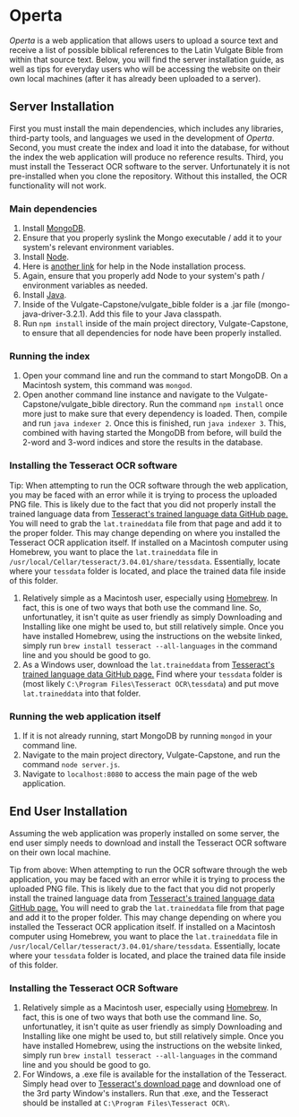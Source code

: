 # Operta

*Operta* is a web application that allows users to upload a source text and receive a list of possible biblical references to the Latin Vulgate Bible from within that source text.  Below, you will find the server installation guide, as well as tips for everyday users who will be accessing the website on their own local machines (after it has already been uploaded to a server).

## Server Installation
First you must install the main dependencies, which includes any libraries, third-party tools, and languages we used in the development of *Operta*.  Second, you must create the index and load it into the database, for without the index the web application will produce no reference results.  Third, you must install the Tesseract OCR software to the server.  Unfortunately it is not pre-installed when you clone the repository.  Without this installed, the OCR functionality will not work.

### Main dependencies
1. Install [MongoDB](https://www.mongodb.com/download-center?jmp=nav#community).
  1. Ensure that you properly syslink the Mongo executable / add it to your system's relevant environment variables.
2. Install [Node](https://nodejs.org/en/).
  1. Here is [another link](https://docs.npmjs.com/getting-started/installing-node) for help in the Node installation process.
  2. Again, ensure that you properly add Node to your system's path / environment variables as needed.
3. Install [Java](http://www.oracle.com/technetwork/java/javase/downloads/index.html).
4. Inside of the Vulgate-Capstone/vulgate_bible folder is a .jar file (mongo-java-driver-3.2.1).  Add this file to your Java classpath.
5. Run `npm install` inside of the main project directory, Vulgate-Capstone, to ensure that all dependencies for node have been properly installed.

### Running the index
1. Open your command line and run the command to start MongoDB.  On a Macintosh system, this command was `mongod`.
2. Open another command line instance and navigate to the Vulgate-Capstone/vulgate_bible directory.  Run the command `npm install` once more just to make sure that every dependency is loaded.  Then, compile and run `java indexer 2`.  Once this is finished, run `java indexer 3`.  This, combined with having started the MongoDB from before, will build the 2-word and 3-word indices and store the results in the database.

### Installing the Tesseract OCR software
Tip: When attempting to run the OCR software through the web application, you may be faced with an error while it is trying to process the uploaded PNG file.  This is likely due to the fact that you did not properly install the trained language data from [Tesseract's trained language data GitHub page.](https://github.com/tesseract-ocr/tessdata)  You will need to grab the `lat.traineddata` file from that page and add it to the proper folder.  This may change depending on where you installed the Tesseract OCR application itself.  If installed on a Macintosh computer using Homebrew, you want to place the `lat.traineddata` file in `/usr/local/Cellar/tesseract/3.04.01/share/tessdata`.  Essentially, locate where your `tessdata` folder is located, and place the trained data file inside of this folder.

1. Relatively simple as a Macintosh user, especially using [Homebrew](http://brew.sh/).  In fact, this is one of two ways that both use the command line.  So, unfortunatley, it isn't quite as user friendly as simply Downloading and Installing like one might be used to, but still relatively simple.  Once you have installed Homebrew, using the instructions on the website linked, simply run `brew install tesseract --all-languages` in the command line and you should be good to go.
2. As a Windows user, download the `lat.traineddata` from [Tesseract's trained language data GitHub page.](https://github.com/tesseract-ocr/tessdata) Find where your `tessdata` folder is (most likely `C:\Program Files\Tesseract OCR\tessdata`) and put move `lat.traineddata` into that folder.

### Running the web application itself
1. If it is not already running, start MongoDB by running `mongod` in your command line.
2. Navigate to the main project directory, Vulgate-Capstone, and run the command `node server.js`.
3. Navigate to `localhost:8080` to access the main page of the web application.

## End User Installation
Assuming the web application was properly installed on some server, the end user simply needs to download and install the Tesseract OCR software on their own local machine.

Tip from above: When attempting to run the OCR software through the web application, you may be faced with an error while it is trying to process the uploaded PNG file.  This is likely due to the fact that you did not properly install the trained language data from [Tesseract's trained language data GitHub page.](https://github.com/tesseract-ocr/tessdata)  You will need to grab the `lat.traineddata` file from that page and add it to the proper folder.  This may change depending on where you installed the Tesseract OCR application itself.  If installed on a Macintosh computer using Homebrew, you want to place the `lat.traineddata` file in `/usr/local/Cellar/tesseract/3.04.01/share/tessdata`.  Essentially, locate where your `tessdata` folder is located, and place the trained data file inside of this folder.

### Installing the Tesseract OCR Software
1. Relatively simple as a Macintosh user, especially using [Homebrew](http://brew.sh/).  In fact, this is one of two ways that both use the command line.  So, unfortunatley, it isn't quite as user friendly as simply Downloading and Installing like one might be used to, but still relatively simple.  Once you have installed Homebrew, using the instructions on the website linked, simply run `brew install tesseract --all-languages` in the command line and you should be good to go.
2. For Windows, a .exe file is available for the installation of the Tesseract.  Simply head over to [Tesseract's download page](https://github.com/tesseract-ocr/tesseract/wiki/Downloads) and download one of the 3rd party Window's installers.  Run that .exe, and the Tesseract should be installed at `C:\Program Files\Tesseract OCR\`.

